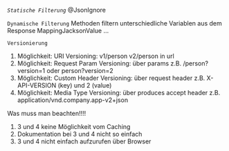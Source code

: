 _`Statische Filterung`_
@JsonIgnore

`Dynamische Filterung`
Methoden filtern unterschiedliche Variablen aus dem Response
MappingJacksonValue ...

`Versionierung`
1. Möglichkeit: URI Versioning: v1/person v2/person in url 
2. Möglichkeit: Request Param Versioning: über params z.B. /person?version=1 oder person?version=2
3. Möglichkeit: Custom Header Versioning: über request header z.B. X-API-VERSION (key) und 2 (value)
4. Möglichkeit: Media Type Versioning: über produces accept header z.B. application/vnd.company.app-v2+json

Was muss man beachten!!!!
1. 3 und 4 keine Möglichkeit vom Caching
2. Dokumentation bei 3 und 4 nicht so einfach
3. 3 und 4 nicht einfach aufzurufen über Browser